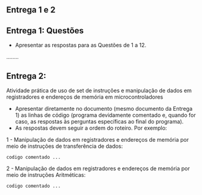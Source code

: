 ## Entrega 1 e 2

## Entrega 1: Questões

- Apresentar as respostas para as Questões de 1 a 12.

 ........

## Entrega 2: 

Atividade prática de uso de set de instruções e manipulação de dados em registradores e endereços de memória em microcontroladores

- Apresentar diretamente no documento (mesmo documento da Entrega 1) as linhas de código (programa devidamente comentado e, quando for caso, as respostas às perguntas específicas ao final do programa).
- As respostas devem seguir a ordem do roteiro. Por exemplo:

1 - Manipulação de dados em registradores e endereços de memória por meio de instruções de transferência de dados:

```
codigo comentado ...
```

2 - Manipulação de dados em registradores e endereços de memória por meio de instruções Aritméticas:

```
codigo comentado ...
```

